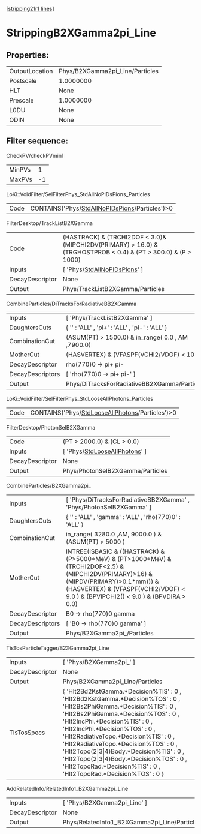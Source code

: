 [[stripping21r1 lines]](./stripping21r1-index)

# StrippingB2XGamma2pi_Line

## Properties:

|                |                                 |
|----------------|---------------------------------|
| OutputLocation | Phys/B2XGamma2pi_Line/Particles |
| Postscale      | 1.0000000                       |
| HLT            | None                            |
| Prescale       | 1.0000000                       |
| L0DU           | None                            |
| ODIN           | None                            |

## Filter sequence:

CheckPV/checkPVmin1

|        |     |
|--------|-----|
| MinPVs | 1   |
| MaxPVs | -1  |

LoKi::VoidFilter/SelFilterPhys_StdAllNoPIDsPions_Particles

|      |                                                                                                      |
|------|------------------------------------------------------------------------------------------------------|
| Code | CONTAINS('Phys/[StdAllNoPIDsPions](./stripping21r1-commonparticles-stdallnopidspions)/Particles')\>0 |

FilterDesktop/TrackListB2XGamma

|                 |                                                                                                                    |
|-----------------|--------------------------------------------------------------------------------------------------------------------|
| Code            | (HASTRACK) & (TRCHI2DOF \< 3.0)& (MIPCHI2DV(PRIMARY) \> 16.0) & (TRGHOSTPROB \< 0.4) & (PT \> 300.0) & (P \> 1000) |
| Inputs          | [ 'Phys/[StdAllNoPIDsPions](./stripping21r1-commonparticles-stdallnopidspions)' ]                                |
| DecayDescriptor | None                                                                                                               |
| Output          | Phys/TrackListB2XGamma/Particles                                                                                   |

CombineParticles/DiTracksForRadiativeBB2XGamma

|                  |                                                    |
|------------------|----------------------------------------------------|
| Inputs           | [ 'Phys/TrackListB2XGamma' ]                     |
| DaughtersCuts    | { '' : 'ALL' , 'pi+' : 'ALL' , 'pi-' : 'ALL' }     |
| CombinationCut   | (ASUM(PT) \> 1500.0) & in_range( 0.0 , AM ,7900.0) |
| MotherCut        | (HASVERTEX) & (VFASPF(VCHI2/VDOF) \< 10.0)         |
| DecayDescriptor  | rho(770)0 -\> pi+ pi-                              |
| DecayDescriptors | [ 'rho(770)0 -\> pi+ pi-' ]                      |
| Output           | Phys/DiTracksForRadiativeBB2XGamma/Particles       |

LoKi::VoidFilter/SelFilterPhys_StdLooseAllPhotons_Particles

|      |                                                                                                        |
|------|--------------------------------------------------------------------------------------------------------|
| Code | CONTAINS('Phys/[StdLooseAllPhotons](./stripping21r1-commonparticles-stdlooseallphotons)/Particles')\>0 |

FilterDesktop/PhotonSelB2XGamma

|                 |                                                                                       |
|-----------------|---------------------------------------------------------------------------------------|
| Code            | (PT \> 2000.0) & (CL \> 0.0)                                                          |
| Inputs          | [ 'Phys/[StdLooseAllPhotons](./stripping21r1-commonparticles-stdlooseallphotons)' ] |
| DecayDescriptor | None                                                                                  |
| Output          | Phys/PhotonSelB2XGamma/Particles                                                      |

CombineParticles/B2XGamma2pi\_

|                  |                                                                                                                                                                                                                                     |
|------------------|-------------------------------------------------------------------------------------------------------------------------------------------------------------------------------------------------------------------------------------|
| Inputs           | [ 'Phys/DiTracksForRadiativeBB2XGamma' , 'Phys/PhotonSelB2XGamma' ]                                                                                                                                                               |
| DaughtersCuts    | { '' : 'ALL' , 'gamma' : 'ALL' , 'rho(770)0' : 'ALL' }                                                                                                                                                                              |
| CombinationCut   | in_range( 3280.0 ,AM, 9000.0 ) & (ASUM(PT) \> 5000 )                                                                                                                                                                                |
| MotherCut        | INTREE(ISBASIC & ((HASTRACK) & (P\>5000\*MeV) & (PT\>1000\*MeV) & (TRCHI2DOF\<2.5) & (MIPCHI2DV(PRIMARY)\>16) & (MIPDV(PRIMARY)\>0.1\*mm))) & (HASVERTEX) & (VFASPF(VCHI2/VDOF) \< 9.0 ) & (BPVIPCHI2() \< 9.0 ) & (BPVDIRA \> 0.0) |
| DecayDescriptor  | B0 -\> rho(770)0 gamma                                                                                                                                                                                                              |
| DecayDescriptors | [ 'B0 -\> rho(770)0 gamma' ]                                                                                                                                                                                                      |
| Output           | Phys/B2XGamma2pi\_/Particles                                                                                                                                                                                                        |

TisTosParticleTagger/B2XGamma2pi_Line

|                 |                                                                                                                                                                                                                                                                                                                                                                                                                                                                                     |
|-----------------|-------------------------------------------------------------------------------------------------------------------------------------------------------------------------------------------------------------------------------------------------------------------------------------------------------------------------------------------------------------------------------------------------------------------------------------------------------------------------------------|
| Inputs          | [ 'Phys/B2XGamma2pi\_' ]                                                                                                                                                                                                                                                                                                                                                                                                                                                          |
| DecayDescriptor | None                                                                                                                                                                                                                                                                                                                                                                                                                                                                                |
| Output          | Phys/B2XGamma2pi_Line/Particles                                                                                                                                                                                                                                                                                                                                                                                                                                                     |
| TisTosSpecs     | { 'Hlt2Bd2KstGamma.\*Decision%TIS' : 0 , 'Hlt2Bd2KstGamma.\*Decision%TOS' : 0 , 'Hlt2Bs2PhiGamma.\*Decision%TIS' : 0 , 'Hlt2Bs2PhiGamma.\*Decision%TOS' : 0 , 'Hlt2IncPhi.\*Decision%TIS' : 0 , 'Hlt2IncPhi.\*Decision%TOS' : 0 , 'Hlt2RadiativeTopo.\*Decision%TIS' : 0 , 'Hlt2RadiativeTopo.\*Decision%TOS' : 0 , 'Hlt2Topo(2\|3\|4)Body.\*Decision%TIS' : 0 , 'Hlt2Topo(2\|3\|4)Body.\*Decision%TOS' : 0 , 'Hlt2TopoRad.\*Decision%TIS' : 0 , 'Hlt2TopoRad.\*Decision%TOS' : 0 } |

AddRelatedInfo/RelatedInfo1_B2XGamma2pi_Line

|                 |                                              |
|-----------------|----------------------------------------------|
| Inputs          | [ 'Phys/B2XGamma2pi_Line' ]                |
| DecayDescriptor | None                                         |
| Output          | Phys/RelatedInfo1_B2XGamma2pi_Line/Particles |
